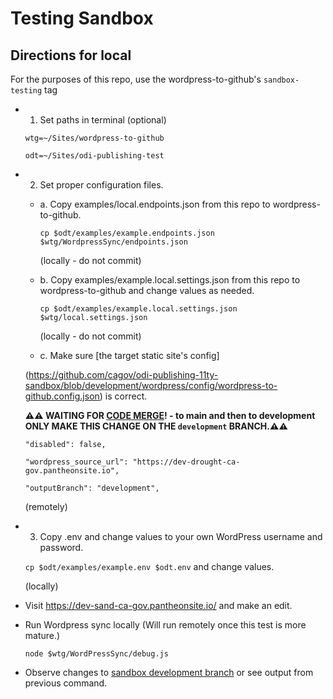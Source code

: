 # Testing Sandbox

## Directions for local

For the purposes of this repo, use the wordpress-to-github's `sandbox-testing` tag

- 1. Set paths in terminal (optional)

  `wtg=~/Sites/wordpress-to-github`

  `odt=~/Sites/odi-publishing-test`

- 2. Set proper configuration files.

  - a. Copy examples/local.endpoints.json from this repo to wordpress-to-github.

    `cp $odt/examples/example.endpoints.json $wtg/WordpressSync/endpoints.json`

    (locally - do not commit)

  - b. Copy examples/example.local.settings.json from this repo to wordpress-to-github and change values as needed.

    `cp $odt/examples/example.local.settings.json $wtg/local.settings.json`

    (locally - do not commit)

  - c. Make sure [the target static site's config]

  (https://github.com/cagov/odi-publishing-11ty-sandbox/blob/development/wordpress/config/wordpress-to-github.config.json) is correct.

  **⚠️⚠️ WAITING FOR [CODE MERGE](https://github.com/cagov/odi-publishing-11ty-sandbox/pull/5/files)! - to main and then to development ONLY MAKE THIS CHANGE ON THE `development` BRANCH.⚠️⚠️**

  `"disabled": false,`

  `"wordpress_source_url": "https://dev-drought-ca-gov.pantheonsite.io",`

  `"outputBranch": "development",`

  (remotely)

- 3. Copy .env and change values to your own WordPress username and password.

  `cp $odt/examples/example.env $odt.env` and change values.

  (locally)

- Visit https://dev-sand-ca-gov.pantheonsite.io/ and make an edit.

- Run Wordpress sync locally (Will run remotely once this test is more mature.)

  `node $wtg/WordPressSync/debug.js`

- Observe changes to [sandbox development branch](https://github.com/cagov/odi-publishing-11ty-sandbox) or see output from previous command.

<!-- @todo

## Directions - Option 2 - WordPress Notifications Trigger

- ⚙️ Enable Notifications on WordPress

  `https://dev-drought-ca-gov.pantheonsite.io/wp-admin/edit.php?post_type=notification` -->
